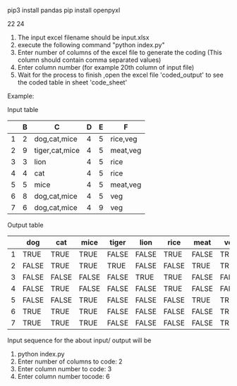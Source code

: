 pip3 install pandas
pip install openpyxl

22 24

1) The input excel filename should be input.xlsx
2) execute the following command "python index.py"
3) Enter number of columns of the excel file to generate the coding (This column should contain comma separated values)
4) Enter column number (for example 20th column of input file)
5) Wait for the process to finish ,open the excel file 'coded_output' to see the coded table in sheet 'code_sheet'

Example: 

Input table


| | B|       C           |D |E |     F         |
|-|--|-------------------|--|--|---------------|
|1|2 |  dog,cat,mice     |4 |5 |   rice,veg    |
|2|9 |  tiger,cat,mice   |4 |5 |   meat,veg    |
|3|3 |  lion             |4 |5 |   rice        |
|4|4 |  cat              |4 |5 |   rice        |
|5|5 |  mice             |4 |5 |   meat,veg    |
|6|8 |  dog,cat,mice     |4 |5 |   veg         |
|7|6 |  dog,cat,mice     |4 |9 |   veg         |

Output table 

| | dog  |    cat |    mice |   tiger |   lion |    rice |   meat |   veg |
|-| -----|--------|---------|---------|--------|---------|--------|-------|
|1| TRUE |  TRUE |  TRUE |  FALSE |  FALSE |  TRUE |  FALSE |   TRUE |
|2| FALSE| TRUE  |TRUE   |TRUE   | FALSE   |FALSE  |TRUE    | TRUE |
|3| FALSE|  FALSE|  FALSE | FALSE | TRUE   |TRUE   | FALSE  |  FALSE|
|4| FALSE|  TRUE |  FALSE | FALSE | FALSE  | TRUE  | FALSE  |   FALSE|
|5| FALSE|  FALSE|  TRUE  | FALSE | FALSE  |FALSE  |  TRUE  |   TRUE|
|6| TRUE |   TRUE|  TRUE  | FALSE | FALSE  |FALSE  | FALSE  |   TRUE|
|7| TRUE |   TRUE|  TRUE  | FALSE | FALSE  |FALSE  | FALSE  |   TRUE|

Input sequence for the about input/ output will be
1) python index.py
2) Enter number of columns to code: 2
3) Enter column number to code: 3
4) Enter column number tocode: 6

